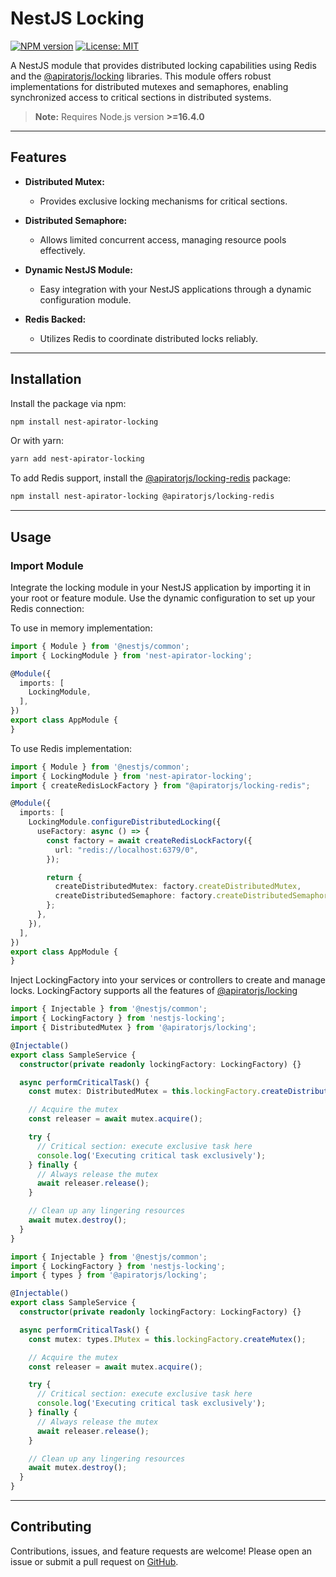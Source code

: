 # NestJS Locking

[![NPM version](https://img.shields.io/npm/v/nest-apirator-locking.svg)](https://www.npmjs.com/package/nest-apirator-locking)
[![License: MIT](https://img.shields.io/npm/l/nest-apirator-locking.svg)](https://github.com/I-Lotus/nest-apirator-locking/blob/main/LICENSE)

A NestJS module that provides distributed locking capabilities using Redis and
the [@apiratorjs/locking](https://github.com/apiratorjs/locking) libraries. This module offers robust implementations
for distributed mutexes and semaphores, enabling synchronized access to critical sections in distributed systems.

> **Note:** Requires Node.js version **>=16.4.0**

---

## Features

- **Distributed Mutex:**
    - Provides exclusive locking mechanisms for critical sections.

- **Distributed Semaphore:**
    - Allows limited concurrent access, managing resource pools effectively.

- **Dynamic NestJS Module:**
    - Easy integration with your NestJS applications through a dynamic configuration module.

- **Redis Backed:**
    - Utilizes Redis to coordinate distributed locks reliably.

---

## Installation

Install the package via npm:

```bash
npm install nest-apirator-locking
```

Or with yarn:

```bash
yarn add nest-apirator-locking
```

To add Redis support, install the [@apiratorjs/locking-redis](https://github.com/apiratorjs/locking-redis) package:

```bash
npm install nest-apirator-locking @apiratorjs/locking-redis
````

--- 

## Usage

### Import Module

Integrate the locking module in your NestJS application by importing it in your root or feature module. Use the dynamic
configuration to set up your Redis connection:

To use in memory implementation:

```typescript
import { Module } from '@nestjs/common';
import { LockingModule } from 'nest-apirator-locking';

@Module({
  imports: [
    LockingModule,
  ],
})
export class AppModule {
}
```

To use Redis implementation:

```typescript
import { Module } from '@nestjs/common';
import { LockingModule } from 'nest-apirator-locking';
import { createRedisLockFactory } from "@apiratorjs/locking-redis";

@Module({
  imports: [
    LockingModule.configureDistributedLocking({
      useFactory: async () => {
        const factory = await createRedisLockFactory({
          url: "redis://localhost:6379/0",
        });

        return {
          createDistributedMutex: factory.createDistributedMutex,
          createDistributedSemaphore: factory.createDistributedSemaphore,
        };
      },
    }),
  ],
})
export class AppModule {
}
````

Inject LockingFactory into your services or controllers to create and manage locks.
LockingFactory supports all the features of [@apiratorjs/locking](https://github.com/apiratorjs/locking)

```typescript
import { Injectable } from '@nestjs/common';
import { LockingFactory } from 'nestjs-locking';
import { DistributedMutex } from '@apiratorjs/locking';

@Injectable()
export class SampleService {
  constructor(private readonly lockingFactory: LockingFactory) {}

  async performCriticalTask() {
    const mutex: DistributedMutex = this.lockingFactory.createDistributedMutex({ name: 'critical-section' });

    // Acquire the mutex
    const releaser = await mutex.acquire();

    try {
      // Critical section: execute exclusive task here
      console.log('Executing critical task exclusively');
    } finally {
      // Always release the mutex
      await releaser.release();
    }

    // Clean up any lingering resources
    await mutex.destroy();
  }
}
```

```typescript
import { Injectable } from '@nestjs/common';
import { LockingFactory } from 'nestjs-locking';
import { types } from '@apiratorjs/locking';

@Injectable()
export class SampleService {
  constructor(private readonly lockingFactory: LockingFactory) {}

  async performCriticalTask() {
    const mutex: types.IMutex = this.lockingFactory.createMutex();

    // Acquire the mutex
    const releaser = await mutex.acquire();

    try {
      // Critical section: execute exclusive task here
      console.log('Executing critical task exclusively');
    } finally {
      // Always release the mutex
      await releaser.release();
    }

    // Clean up any lingering resources
    await mutex.destroy();
  }
}
```

---

## Contributing

Contributions, issues, and feature requests are welcome!
Please open an issue or submit a pull request on [GitHub](https://github.com/apiratorjs/locking-redis).
